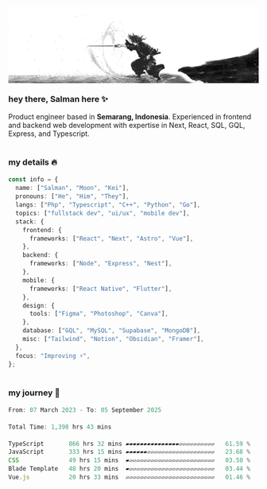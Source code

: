<div align="center" style="display: flex; justify-content: center;">
    <img align="center" src="./public/banner.jpg" alt="Msafdev Header" style="width: 100%; height: auto">
</div>

### hey there, Salman here ✨

Product engineer based in **Semarang, Indonesia**. Experienced in frontend and backend web development with expertise in Next, React, SQL, GQL, Express, and Typescript.

#

### my details 🔥

```typescript
const info = {
  name: ["Salman", "Moon", "Kei"],
  pronouns: ["He", "Him", "They"],
  langs: ["Php", "Typescript", "C++", "Python", "Go"],
  topics: ["fullstack dev", "ui/ux", "mobile dev"],
  stack: {
    frontend: {
      frameworks: ["React", "Next", "Astro", "Vue"],
    },
    backend: {
      frameworks: ["Node", "Express", "Nest"],
    },
    mobile: {
      frameworks: ["React Native", "Flutter"],
    },
    design: {
      tools: ["Figma", "Photoshop", "Canva"],
    },
    database: ["GQL", "MySQL", "Supabase", "MongoDB"],
    misc: ["Tailwind", "Notion", "Obsidian", "Framer"],
  },
  focus: "Improving ⚡",
};
```

#

### my journey 🤖

<!--START_SECTION:waka-->

```typescript
From: 07 March 2023 - To: 05 September 2025

Total Time: 1,398 hrs 43 mins

TypeScript       866 hrs 32 mins ▰▰▰▰▰▰▰▰▰▰▰▰▰▰▰▱▱▱▱▱▱▱▱▱▱   61.59 %
JavaScript       333 hrs 15 mins ▰▰▰▰▰▰▱▱▱▱▱▱▱▱▱▱▱▱▱▱▱▱▱▱▱   23.68 %
CSS              49 hrs 15 mins  ▰▱▱▱▱▱▱▱▱▱▱▱▱▱▱▱▱▱▱▱▱▱▱▱▱   03.50 %
Blade Template   48 hrs 20 mins  ▰▱▱▱▱▱▱▱▱▱▱▱▱▱▱▱▱▱▱▱▱▱▱▱▱   03.44 %
Vue.js           20 hrs 33 mins  ▱▱▱▱▱▱▱▱▱▱▱▱▱▱▱▱▱▱▱▱▱▱▱▱▱   01.46 %
```

<!--END_SECTION:waka-->
